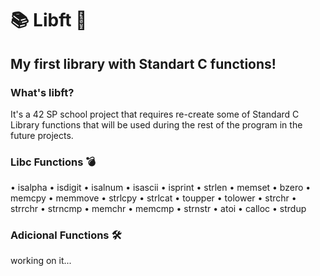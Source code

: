 # 📚 Libft 🤖
## My first library with Standart C functions!

### What's libft?

It's a 42 SP school project that requires re-create some of Standard C Library functions that will be used during the rest of the program in the future projects.

### Libc Functions 💣

• isalpha
• isdigit
• isalnum
• isascii
• isprint
• strlen
• memset
• bzero
• memcpy
• memmove
• strlcpy
• strlcat
• toupper
• tolower
• strchr
• strrchr
• strncmp
• memchr
• memcmp
• strnstr
• atoi
• calloc
• strdup

### Adicional Functions 🛠️

working on it...

